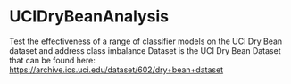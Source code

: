 # UCIDryBeanAnalysis
Test the effectiveness of a range of classifier models on the UCI Dry Bean dataset and address class imbalance
Dataset is the UCI Dry Bean Dataset that can be found here: https://archive.ics.uci.edu/dataset/602/dry+bean+dataset
